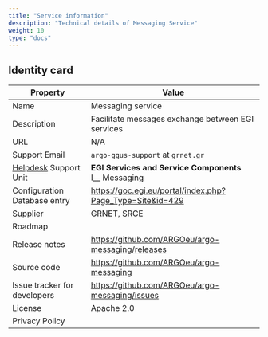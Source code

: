 ```yaml
---
title: "Service information"
description: "Technical details of Messaging Service"
weight: 10
type: "docs"
---
```


## Identity card

<!-- markdownlint-disable no-inline-html no-bare-urls -->

| Property                                | Value                                                         |
| --------------------------------------- | ------------------------------------------------------------- |
| Name                                    | Messaging service                                             |
| Description                             | Facilitate messages exchange between EGI services             |
| URL                                     |  N/A                                                          |
| Support Email                           | `argo-ggus-support` at `grnet.gr`                             |
| [Helpdesk](../../helpdesk) Support Unit | **EGI Services and Service Components** <br/> I\_\_ Messaging |
| Configuration Database entry            | https://goc.egi.eu/portal/index.php?Page_Type=Site&id=429     |
| Supplier                                | GRNET, SRCE                                                   |
| Roadmap                                 |                                                               |
| Release notes                           | https://github.com/ARGOeu/argo-messaging/releases             |
| Source code                             | https://github.com/ARGOeu/argo-messaging                      |
| Issue tracker for developers            | https://github.com/ARGOeu/argo-messaging/issues               |
| License                                 | Apache 2.0                                                    |
| Privacy Policy                          |                                                               |

<!-- markdownlint-enable no-inline-html no-bare-urls -->
